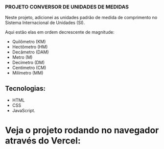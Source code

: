 ### PROJETO CONVERSOR DE UNIDADES DE MEDIDAS

Neste projeto, adicionei as unidades padrão de medida de comprimento no Sistema Internacional de Unidades (SI). 

Aqui estão elas em ordem decrescente de magnitude:

- Quilômetro (KM)
- Hectômetro (HM)
- Decâmetro (DAM)
- Metro (M)
- Decímetro (DM)
- Centímetro (CM)
- Milímetro (MM)

## Tecnologias:

- HTML
- CSS
- JavaScript. 

# Veja o projeto rodando no navegador através do Vercel:







